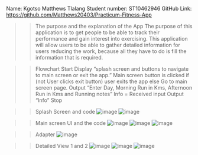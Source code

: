 Name: Kgotso Matthews Tlalang
Student number: ST10462946
GitHub Link: https://github.com/Matthews20403/Practicum-Fitness-App 

>>The purpose and the explanation of the App
The purpose of this application is to get people to be able to track their performance and gain interest into exercising. 
This application will allow users to be able to gather detailed information for users reducing the work, because all they have to do is fill the information that is required.

>>Flowchart
      Start
      Display “splash screen and buttons to navigate to main screen or exit the app.”
      Main screen button is clicked
      if (not User clicks exit button)
      user exits the app
      else 
      Go to main screen page.
      Output “Enter Day, Morning Run in Kms, Afternoon Run in Kms and Running notes”
      Info = Received input
      Output “Info”
      Stop

>> Splash Screen and code
      ![image](https://github.com/user-attachments/assets/ad5434fb-ce62-4ffd-8a8b-23e3b5a03908)
      ![image](https://github.com/user-attachments/assets/ee792dc8-1b41-4855-821a-9049882880d4)

>>Main screen UI and the code
      ![image](https://github.com/user-attachments/assets/98f0fb7b-9367-4a32-b6a0-66ad7f82ba2e)
      ![image](https://github.com/user-attachments/assets/8f969d8f-e216-4ccf-9861-8b4583fb39a9)
      ![image](https://github.com/user-attachments/assets/9592fbfc-acb9-49b2-a023-56ea53cbd780)

>>Adapter
      ![image](https://github.com/user-attachments/assets/a9130e72-a871-47f1-9328-b80979df99c5)

>>Detailed View 1 and 2
      ![image](https://github.com/user-attachments/assets/78237611-d237-4316-b68b-28b91ec82c43)
      ![image](https://github.com/user-attachments/assets/c07c00f9-c3a6-492c-a10d-f087eb465d00)
      ![image](https://github.com/user-attachments/assets/a4e6ff5c-539f-485c-b4da-a42319b5e917)






 

 


